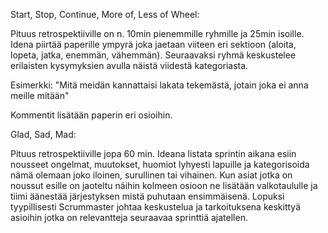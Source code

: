 
Start, Stop, Continue, More of, Less of Wheel:

Pituus retrospektiiville on n. 10min pienemmille ryhmille ja 25min isoille. Idena piirtää paperille ympyrä joka jaetaan viiteen eri sektioon (aloita, lopeta, jatka, enemmän, vähemmän). Seuraavaksi ryhmä keskustelee erilaisten kysymyksien avulla näistä viidestä kategoriasta.

Esimerkki:
"Mitä meidän kannattaisi lakata tekemästä, jotain joka ei anna meille mitään"

Kommentit lisätään paperin eri osioihin.


Glad, Sad, Mad:

Pituus retrospektiiville jopa 60 min.
Ideana listata sprintin aikana esiin nousseet ongelmat, muutokset, huomiot lyhyesti lapuille ja kategorisoida nämä olemaan joko iloinen, surullinen tai vihainen. Kun asiat jotka on noussut esille on jaoteltu näihin kolmeen osioon ne lisätään valkotaululle ja tiimi äänestää järjestyksen mistä puhutaan ensimmäisenä. Lopuksi tyypillisesti Scrummaster johtaa keskustelua ja tarkoituksena keskittyä asioihin jotka on relevantteja seuraavaa sprinttiä ajatellen.